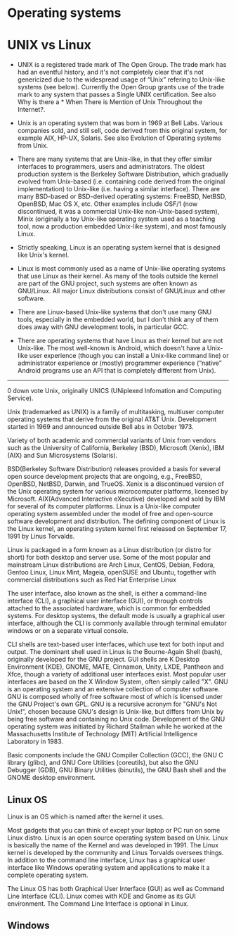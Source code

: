 # Operating systems

# UNIX vs Linux

- UNIX is a registered trade mark of The Open Group. The trade mark has had an eventful history, and it's not completely clear that it's not genericized due to the widespread usage of “Unix” refering to Unix-like systems (see below). Currently the Open Group grants use of the trade mark to any system that passes a Single UNIX certification. See also Why is there a * When There is Mention of Unix Throughout the Internet?.

- Unix is an operating system that was born in 1969 at Bell Labs. Various companies sold, and still sell, code derived from this original system, for example AIX, HP-UX, Solaris. See also Evolution of Operating systems from Unix.

- There are many systems that are Unix-like, in that they offer similar interfaces to programmers, users and administrators. The oldest production system is the Berkeley Software Distribution, which gradually evolved from Unix-based (i.e. containing code derived from the original implementation) to Unix-like (i.e. having a similar interface). There are many BSD-based or BSD-derived operating systems: FreeBSD, NetBSD, OpenBSD, Mac OS X, etc. Other examples include OSF/1 (now discontinued, it was a commercial Unix-like non-Unix-based system), Minix (originally a toy Unix-like operating system used as a teaching tool, now a production embedded Unix-like system), and most famously Linux.

- Strictly speaking, Linux is an operating system kernel that is designed like Unix's kernel.

- Linux is most commonly used as a name of Unix-like operating systems that use Linux as their kernel. As many of the tools outside the kernel are part of the GNU project, such systems are often known as GNU/Linux. All major Linux distributions consist of GNU/Linux and other software.

- There are Linux-based Unix-like systems that don't use many GNU tools, especially in the embedded world, but I don't think any of them does away with GNU development tools, in particular GCC.

- There are operating systems that have Linux as their kernel but are not Unix-like. The most well-known is Android, which doesn't have a Unix-like user experience (though you can install a Unix-like command line) or administrator experience or (mostly) programmer experience (“native” Android programs use an API that is completely different from Unix).

---


0
down vote
Unix, originally UNICS (UNiplexed Infomation and Computing Service).

Unix (trademarked as UNIX) is a family of multitasking, multiuser computer operating systems that derive from the original AT&T Unix. Development started in 1969 and announced outside Bell abs in October 1973.

Variety of both academic and commercial variants of Unix from vendors such as the University of California, Berkeley (BSD), Microsoft (Xenix), IBM (AIX) and Sun Microsystems (Solaris).

BSD(Berkeley Software Distribution) releases provided a basis for several open source development projects that are ongoing, e.g., FreeBSD, OpenBSD, NetBSD, Darwin, and TrueOS.
Xenix is a discontinued version of the Unix operating system for various microcomputer platforms, licensed by Microsoft.
AIX(Advanced Interactive eXecutive) developed and sold by IBM for several of its computer platforms.
Linux is a Unix-like computer operating system assembled under the model of free and open-source software development and distribution. The defining component of Linux is the Linux kernel, an operating system kernel first released on September 17, 1991 by Linus Torvalds.

Linux is packaged in a form known as a Linux distribution (or distro for short) for both desktop and server use. Some of the most popular and mainstream Linux distributions are Arch Linux, CentOS, Debian, Fedora, Gentoo Linux, Linux Mint, Mageia, openSUSE and Ubuntu, together with commercial distributions such as Red Hat Enterprise Linux

The user interface, also known as the shell, is either a command-line interface (CLI), a graphical user interface (GUI), or through controls attached to the associated hardware, which is common for embedded systems. For desktop systems, the default mode is usually a graphical user interface, although the CLI is commonly available through terminal emulator windows or on a separate virtual console.

CLI shells are text-based user interfaces, which use text for both input and output. The dominant shell used in Linux is the Bourne-Again Shell (bash), originally developed for the GNU project.
GUI shells are K Desktop Environment (KDE), GNOME, MATE, Cinnamon, Unity, LXDE, Pantheon and Xfce, though a variety of additional user interfaces exist. Most popular user interfaces are based on the X Window System, often simply called "X".
GNU is an operating system and an extensive collection of computer software. GNU is composed wholly of free software most of which is licensed under the GNU Project's own GPL. GNU is a recursive acronym for "GNU's Not Unix!", chosen because GNU's design is Unix-like, but differs from Unix by being free software and containing no Unix code. Development of the GNU operating system was initiated by Richard Stallman while he worked at the Massachusetts Institute of Technology (MIT) Artificial Intelligence Laboratory in 1983.

Basic components include the GNU Compiler Collection (GCC), the GNU C library (glibc), and GNU Core Utilities (coreutils), but also the GNU Debugger (GDB), GNU Binary Utilities (binutils), the GNU Bash shell and the GNOME desktop environment.

## Linux OS

Linux is an OS which is named after the kernel it uses.

Most gadgets that you can think of except your laptop or PC run on some Linux distro. Linux is an open source operating system based on Unix. Linux is basically the name of the Kernel and was developed in 1991. The Linux kernel is developed by the community and Linus Torvalds oversees things. In addition to the command line interface, Linux has a graphical user interface like Windows operating system and applications to make it a complete operating system.

The Linux OS has both Graphical User Interface (GUI) as well as Command Line Interface (CLI). Linux comes with KDE and Gnome as its GUI environment. The Command Line Interface is optional in Linux.

## Windows